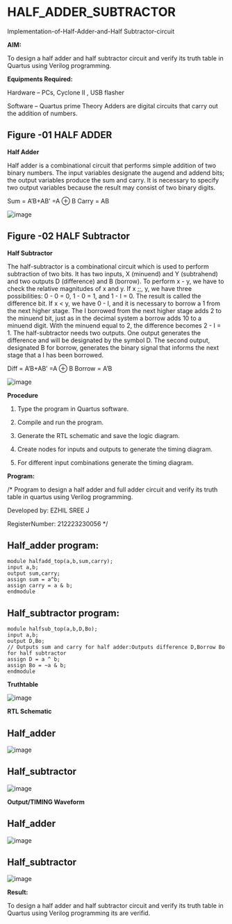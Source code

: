 # HALF_ADDER_SUBTRACTOR

Implementation-of-Half-Adder-and-Half Subtractor-circuit

**AIM:**

To design a half adder and half subtractor circuit and verify its truth table in Quartus using Verilog programming.

**Equipments Required:**

Hardware – PCs, Cyclone II , USB flasher 

Software – Quartus prime Theory Adders are digital circuits that carry out the addition of numbers.


## Figure -01 HALF ADDER


**Half Adder**

Half adder is a combinational circuit that performs simple addition of two binary numbers. The input variables designate the augend and addend bits; the output variables produce the sum and carry. It is necessary to specify two output variables because the result may consist of two binary digits.

Sum = A’B+AB’ =A ⊕ B Carry = AB

![image](https://github.com/naavaneetha/HALF_ADDER_SUBTRACTOR/assets/154305477/bd4a0b2c-cdbc-4184-ab08-81578f121e1f)

## Figure -02 HALF Subtractor

**Half Subtractor**

The half-subtractor is a combinational circuit which is used to perform subtraction of two bits. It has two inputs, X (minuend) and Y (subtrahend) and two outputs D (difference) and B (borrow). To perform x - y, we have to check the relative magnitudes of x and y. If x ;;, y, we have three possibilities: 0 - 0 = 0, 1 - 0 = 1, and 1 - I = 0. The result is called the difference bit. If x < y, we have 0 - I, and it is necessary to borrow a 1 from the next higher stage. The I borrowed from the next higher stage adds 2 to the minuend bit, just as in the decimal system a borrow adds 10 to a minuend digit. With the minuend equal to 2, the difference becomes 2 - I = 1. The half-subtractor needs two outputs. One output generates the difference and will be designated by the symbol D. The second output, designated B for borrow, generates the binary signal that informs the next stage that a I has been borrowed. 

Diff = A’B+AB’ =A ⊕ B
Borrow = A’B

 ![image](https://github.com/naavaneetha/HALF_ADDER_SUBTRACTOR/assets/154305477/d76b099c-513f-4e7c-843a-e2fd028a531a)




**Procedure**

1.	Type the program in Quartus software.

2.	Compile and run the program.

3.	Generate the RTL schematic and save the logic diagram.

4.	Create nodes for inputs and outputs to generate the timing diagram.

5.	For different input combinations generate the timing diagram.


**Program:**

/* Program to design a half adder and full adder circuit and verify its truth table in quartus using Verilog programming.

Developed by: EZHIL SREE J

RegisterNumber: 212223230056 
*/
## Half_adder program:
```
module halfadd_top(a,b,sum,carry);
input a,b; 
output sum,carry; 
assign sum = a^b; 
assign carry = a & b; 
endmodule

```
## Half_subtractor program:
```
module halfsub_top(a,b,D,Bo);
input a,b;
output D,Bo;
// Outputs sum and carry for half adder:Outputs difference D,Borrow Bo for half subtractor
assign D = a ^ b;
assign Bo = ~a & b;
endmodule
```

**Truthtable**


![image](https://github.com/user-attachments/assets/964ce9ba-59ff-4527-975b-4323e005329f)

**RTL Schematic**
## Half_adder
![image](https://github.com/user-attachments/assets/2ffb205d-e4b6-40b7-90d8-d2104f906618)

## Half_subtractor
![image](https://github.com/user-attachments/assets/7364d5fb-fc8f-40d3-b8e7-5b6232adb74d)

**Output/TIMING Waveform**
## Half_adder
![image](https://github.com/user-attachments/assets/0bc9233d-fda9-4ccf-a05e-be934dea7876)
## Half_subtractor
![image](https://github.com/user-attachments/assets/fe87f97e-5c3c-42de-8985-30a1047068b5)

**Result:**

To design a half adder and half subtractor circuit and verify its truth table in Quartus using Verilog programming its are verifid.
